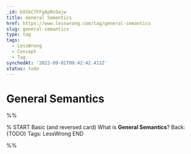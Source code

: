 ```yaml
---
_id: bXSkC7FFgApRnSajw
title: General Semantics
href: https://www.lesswrong.com/tag/general-semantics
slug: general-semantics
type: tag
tags:
  - LessWrong
  - Concept
  - Tag
synchedAt: '2022-09-01T09:42:42.411Z'
status: todo
---
```


# General Semantics


%%

% START
Basic (and reversed card)
What is **General Semantics**?
Back: {TODO}
Tags: LessWrong
END
<!--ID: 1663157001799-->


%%
	
